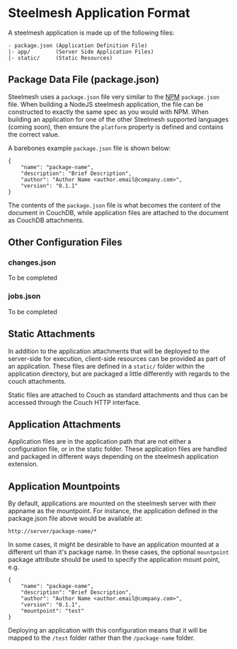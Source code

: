 # Steelmesh Application Format

A steelmesh application is made up of the following files:

```
- package.json (Application Definition File)
|- app/        (Server Side Application Files)
|- static/     (Static Resources)
```

## Package Data File (package.json)

Steelmesh uses a `package.json` file very similar to the [NPM](http://npmjs.org/) `package.json` file.  When building a NodeJS steelmesh application, the file can be constructed to exactly the same spec as you would with NPM.  When building an application for one of the other Steelmesh supported languages (coming soon), then ensure the `platform` property is defined and contains the correct value.

A barebones example `package.json` file is shown below:

```
{
    "name": "package-name",
    "description": "Brief Description",
    "author": "Author Name <author.email@company.com>",
    "version": "0.1.1"
}
```

The contents of the `package.json` file is what becomes the content of the document in CouchDB, while application files are attached to the document as CouchDB attachments.

## Other Configuration Files

### changes.json

To be completed

### jobs.json

To be completed

## Static Attachments

In addition to the application attachments that will be deployed to the server-side for execution, client-side resources can be provided as part of an application.  These files are defined in a `static/` folder within the application directory, but are packaged a little differently with regards to the couch attachments.

Static files are attached to Couch as standard attachments and thus can be accessed through the Couch HTTP interface.

## Application Attachments

Application files are in the application path that are not either a configuration file, or in the static folder.  These application files are handled and packaged in different ways depending on the steelmesh application extension.

## Application Mountpoints

By default, applications are mounted on the steelmesh server with their appname as the mountpoint.  For instance, the application defined in the package.json file above would be available at:

`http://server/package-name/*`

In some cases, it might be desirable to have an application mounted at a different url than it's package name.  In these cases, the optional `mountpoint` package attribute should be used to specify the application mount point, e.g.

```
{
    "name": "package-name",
    "description": "Brief Description",
    "author": "Author Name <author.email@company.com>",
    "version": "0.1.1",
    "mountpoint": "test"
}
```

Deploying an application with this configuration means that it will be mapped to the `/test` folder rather than the `/package-name` folder.
